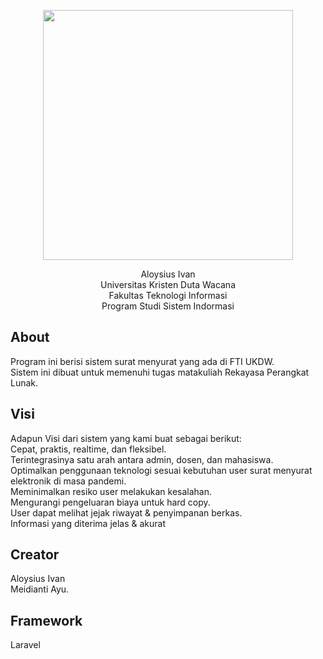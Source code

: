 <p align="center"><img src="https://i.ibb.co/kmQgNHZ/ff1d228afcc78e7657fabc6eb411c8bb.png" width="400"></p>

<p align="center">
Aloysius Ivan<br>Universitas Kristen Duta Wacana<br>Fakultas Teknologi Informasi<br>Program Studi Sistem Indormasi
</p>

## About

Program ini berisi sistem surat menyurat yang ada di FTI UKDW.<br>Sistem ini dibuat untuk memenuhi tugas matakuliah Rekayasa Perangkat Lunak.

## Visi

Adapun Visi dari sistem yang kami buat sebagai berikut:<br>
Cepat, praktis, realtime, dan fleksibel.<br>
Terintegrasinya satu arah antara admin, dosen, dan mahasiswa.<br>
Optimalkan penggunaan teknologi sesuai kebutuhan user surat menyurat elektronik di masa pandemi.<br>
Meminimalkan resiko user melakukan kesalahan.<br>
Mengurangi pengeluaran biaya untuk hard copy. <br>
User dapat melihat jejak riwayat & penyimpanan berkas.<br>
Informasi yang diterima jelas & akurat


## Creator

Aloysius Ivan<br>
Meidianti Ayu.


## Framework

Laravel
